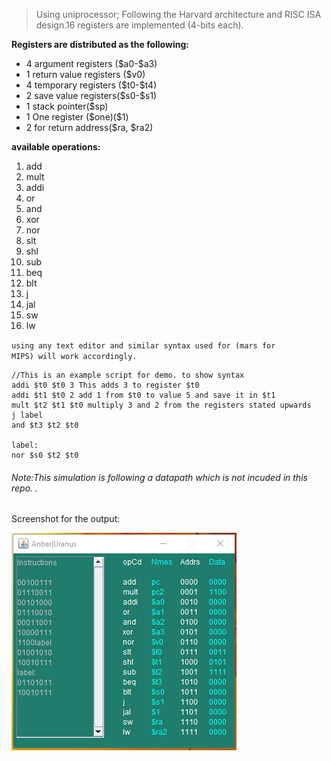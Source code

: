 ﻿> Using uniprocessor; Following the Harvard architecture and RISC ISA
> design.16 registers are implemented (4-bits each).

<strong>Registers are distributed as the following:</strong>
<ul> <li>4 argument registers ($a0-$a3)</li><li>1 return value registers ($v0)</li>
<li>4 temporary registers ($t0-$t4)</li><li> 2 save value registers($s0-$s1)</li><li> 1 stack pointer($sp)</li><li> 1
One register ($one)($1)</li><li> 2 for return address($ra, $ra2)</li></ul>

<strong>available operations:</strong> 
<ol> <li>add</li><li>mult</li><li> addi</li><li> or</li><li> and</li><li> xor</li><li> nor</li><li> slt </li><li>shl </li><li>sub </li><li>beq </li><li>blt </li><li>j </li><li>jal </li><li>sw </li><li>lw</li></ol>

<code>using any text editor and similar syntax used for (mars for MIPS) will work accordingly.</code>

    //This is an example script for demo. to show syntax
    addi $t0 $t0 3 This adds 3 to register $t0
    addi $t1 $t0 2 add 1 from $t0 to value 5 and save it in $t1
    mult $t2 $t1 $t0 multiply 3 and 2 from the registers stated upwards
    j label
    and $t3 $t2 $t0
    
    label:
    nor $s0 $t2 $t0

<h6>Note:This simulation is following a datapath which is not incuded in this repo. .</h6>

<p>Screenshot for the output:</p>

<p><img alt="Image" title="output_shot" src="output.png" /></p>


